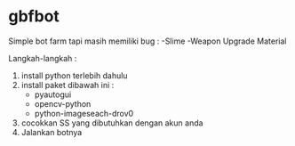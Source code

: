 # gbfbot
Simple bot farm tapi masih memiliki bug :
   -Slime
   -Weapon Upgrade Material

Langkah-langkah :
1. install python terlebih dahulu
2. install paket dibawah ini :
   - pyautogui
   - opencv-python
   - python-imageseach-drov0
3. cocokkan SS yang dibutuhkan dengan akun anda
4. Jalankan botnya
